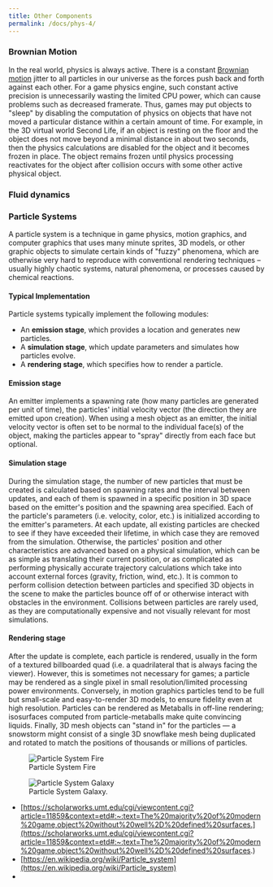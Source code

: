 ```yaml
---
title: Other Components
permalink: /docs/phys-4/
---
```


### Brownian Motion

In the real world, physics is always active. There is a constant [Brownian motion](https://en.wikipedia.org/wiki/Brownian_motion) jitter to all particles in our universe as the forces push back and forth against each other. For a game physics engine, such constant active precision is unnecessarily wasting the limited CPU power, which can cause problems such as decreased framerate. Thus, games may put objects to "sleep" by disabling the computation of physics on objects that have not moved a particular distance within a certain amount of time. For example, in the 3D virtual world Second Life, if an object is resting on the floor and the object does not move beyond a minimal distance in about two seconds, then the physics calculations are disabled for the object and it becomes frozen in place. The object remains frozen until physics processing reactivates for the object after collision occurs with some other active physical object.


### Fluid dynamics

### Particle Systems

A particle system is a technique in game physics, motion graphics, and computer graphics that uses many minute sprites, 3D models, or other graphic objects to simulate certain kinds of "fuzzy" phenomena, which are otherwise very hard to reproduce with conventional rendering techniques – usually highly chaotic systems, natural phenomena, or processes caused by chemical reactions.

#### Typical Implementation

Particle systems typically implement the following modules:

* An **emission stage**, which provides a location and generates new particles.
* A **simulation stage**, which update parameters and simulates how particles evolve.
* A **rendering stage**, which specifies how to render a particle.

#### Emission stage

An emitter implements a spawning rate (how many particles are generated per unit of time), the particles' initial velocity vector (the direction they are emitted upon creation). When using a mesh object as an emitter, the initial velocity vector is often set to be normal to the individual face(s) of the object, making the particles appear to "spray" directly from each face but optional.

#### Simulation stage

During the simulation stage, the number of new particles that must be created is calculated based on spawning rates and the interval between updates, and each of them is spawned in a specific position in 3D space based on the emitter's position and the spawning area specified. Each of the particle's parameters (i.e. velocity, color, etc.) is initialized according to the emitter's parameters. At each update, all existing particles are checked to see if they have exceeded their lifetime, in which case they are removed from the simulation. Otherwise, the particles' position and other characteristics are advanced based on a physical simulation, which can be as simple as translating their current position, or as complicated as performing physically accurate trajectory calculations which take into account external forces (gravity, friction, wind, etc.). It is common to perform collision detection between particles and specified 3D objects in the scene to make the particles bounce off of or otherwise interact with obstacles in the environment. Collisions between particles are rarely used, as they are computationally expensive and not visually relevant for most simulations.

#### Rendering stage

After the update is complete, each particle is rendered, usually in the form of a textured billboarded quad (i.e. a quadrilateral that is always facing the viewer). However, this is sometimes not necessary for games; a particle may be rendered as a single pixel in small resolution/limited processing power environments. Conversely, in motion graphics particles tend to be full but small-scale and easy-to-render 3D models, to ensure fidelity even at high resolution. Particles can be rendered as Metaballs in off-line rendering; isosurfaces computed from particle-metaballs make quite convincing liquids. Finally, 3D mesh objects can "stand in" for the particles — a snowstorm might consist of a single 3D snowflake mesh being duplicated and rotated to match the positions of thousands or millions of particles.

<figure>
<img src="{{ "/assets/img/phys/partfire.jpg" | relative_url }}" alt="Particle System Fire" class="img-responsive">   
<figcaption> Particle System Fire </figcaption>
</figure>

<figure>
<img src="{{ "/assets/img/phys/partgalaxy.jpg" | relative_url }}" alt="Particle System Galaxy" class="img-responsive">   
<figcaption> Particle System Galaxy. </figcaption>
</figure>

* [https://scholarworks.umt.edu/cgi/viewcontent.cgi?article=11859&context=etd#:~:text=The%20majority%20of%20modern%20game,object%20without%20well%2D%20defined%20surfaces.](https://scholarworks.umt.edu/cgi/viewcontent.cgi?article=11859&context=etd#:~:text=The%20majority%20of%20modern%20game,object%20without%20well%2D%20defined%20surfaces.)
* [https://en.wikipedia.org/wiki/Particle_system](https://en.wikipedia.org/wiki/Particle_system)
* 